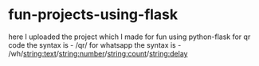 # fun-projects-using-flask
here I uploaded the project which I made for fun using python-flask 
for qr code the syntax is - /qr/<message>
for whatsapp the syntax is - /wh/<string:text>/<string:number>/<string:count>/<string:delay>
